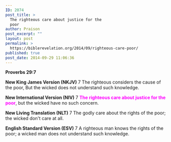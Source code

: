 ```yaml
---
ID: 2074
post_title: >
  The righteous care about justice for the
  poor
author: Praison
post_excerpt: ""
layout: post
permalink: >
  https://biblerevelation.org/2014/09/righteous-care-poor/
published: true
post_date: 2014-09-29 11:06:36
---
```

<strong>Proverbs 29:7</strong>

<strong>New King James Version (NKJV)</strong>
7 The righteous considers the cause of the poor,
But the wicked does not understand such knowledge.

<strong>New International Version (NIV)</strong>
7 <span style="color: #ff00ff;"><strong>The righteous care about justice for the poor</strong></span>, but the wicked have no such concern.

<strong>New Living Translation (NLT)</strong>
7 The godly care about the rights of the poor; the wicked don't care at all.

<strong>English Standard Version (ESV)</strong>
7 A righteous man knows the rights of the poor; a wicked man does not understand such knowledge.
